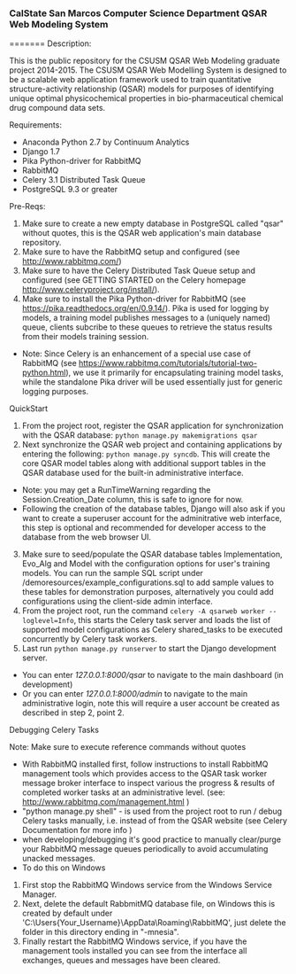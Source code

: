 ### CalState San Marcos Computer Science Department QSAR Web Modeling System
=======
Description:

This is the public repository for the CSUSM QSAR Web Modeling graduate project 2014-2015.  The CSUSM QSAR Web Modelling System is designed to be a scalable web application framework used to train quantitative structure-activity relationship (QSAR) models for purposes of identifying unique optimal physicochemical properties in bio-pharmaceutical chemical drug compound data sets.

Requirements:
* Anaconda Python 2.7 by Continuum Analytics
* Django 1.7
* Pika Python-driver for RabbitMQ
* RabbitMQ 
* Celery 3.1 Distributed Task Queue
* PostgreSQL 9.3 or greater

Pre-Reqs:

1. Make sure to create a new empty database in PostgreSQL called "qsar" without quotes, this is the QSAR web application's main database repository.
2. Make sure to have the RabbitMQ setup and configured (see http://www.rabbitmq.com/)
3. Make sure to have the Celery Distributed Task Queue setup and configured (see GETTING STARTED on the Celery homepage http://www.celeryproject.org/install/).
4. Make sure to install the Pika Python-driver for RabbitMQ (see https://pika.readthedocs.org/en/0.9.14/).  Pika is used for logging by models, a training model publishes messages to a (uniquely named) queue, clients subcribe to these queues to retrieve the status results from their models training session.  
 * Note: Since Celery is an enhancement of a special use case of RabbitMQ (see https://www.rabbitmq.com/tutorials/tutorial-two-python.html), we use it primarily for encapsulating training model tasks, while the standalone Pika driver will be used essentially just for generic logging purposes.

QuickStart

1. From the project root, register the QSAR application for synchronization with the QSAR database: ```python manage.py makemigrations qsar```
2. Next synchronize the QSAR web project and containing applications by entering the following: ```python manage.py syncdb```.  This will create the core QSAR model tables along with additional support tables in the QSAR database used for the built-in administrative interface.
  * Note: you may get a RunTimeWarning regarding the  Session.Creation_Date column, this is safe to ignore for now.
  * Following the creation of the database tables, Django will also ask if you want to create a superuser account for the adminitrative web interface, this step is optional and recommended for developer access to the database from the web browser UI.
3. Make sure to seed/populate the QSAR database tables Implementation, Evo_Alg and Model with the configuration options for user's training models.  You can run the sample SQL script under /demoresources/example_configurations.sql to add sample values to these tables for demonstration purposes, alternatively you could add configurations using the client-side admin interface. 
4. From the project root, run the command ```celery -A qsarweb worker --loglevel=Info```, this starts the Celery task server and loads the list of supported model configurations as Celery shared_tasks to be executed concurrently by Celery task workers.
5. Last run ```python manage.py runserver``` to start the Django development server.
  *  You can enter *127.0.0.1:8000/qsar* to navigate to the main dashboard (in development)
  *  Or you can enter *127.0.0.1:8000/admin* to navigate to the main administrative login, note this will require a user account be created as described in step 2, point 2.

Debugging Celery Tasks

Note: Make sure to execute reference commands without quotes 
* With RabbitMQ installed first, follow instructions to install RabbitMQ management tools
    which provides access to the QSAR task worker message broker interface to inspect various
    the progress & results of completed worker tasks at an administrative level.
    (see: http://www.rabbitmq.com/management.html )
* "python manage.py shell" - is used from the project root to run / debug Celery tasks manually, i.e. instead of from the QSAR website (see Celery Documentation for more info )
 * when developing/debugging it's good practice to manually clear/purge your RabbitMQ message queues periodically to avoid accumulating unacked messages.
* To do this on Windows
 1. First stop the RabbitMQ Windows service from the Windows Service Manager.
 2. Next, delete the default RabbmitMQ database file, on Windows this is created by default under 'C:\Users\{Your_Username}\AppData\Roaming\RabbitMQ\', just delete the folder in this directory ending in "-mnesia".  
 3. Finally restart the RabbitMQ Windows service, if you have the management tools installed you can see from the interface all exchanges, queues and messages have been cleared.
